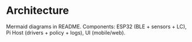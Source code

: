 # Architecture

Mermaid diagrams in README. Components: ESP32 (BLE + sensors + LC), Pi Host (drivers + policy + logs), UI (mobile/web).
